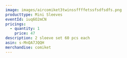 ```yaml
---
image: images/aircomiket3twinssffffetssfsdfsdfs.png
producttype: Mini Sleeves
eventId: iuq6O2mCN
pricings:
  - quantity: 1
    price: 47
description: 2 sleeve set 60 pcs each
asin: s-MnQA7JQQH
merchandise: comiket
---
```

